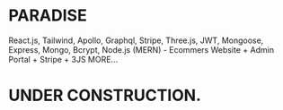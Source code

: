 # PARADISE
React.js, Tailwind, Apollo, Graphql, Stripe, Three.js, JWT, Mongoose, Express, Mongo, Bcrypt, Node.js (MERN) - Ecommers Website + Admin Portal + Stripe + 3JS MORE... 


<h1> UNDER CONSTRUCTION. <h1>